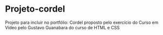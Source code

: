 # Projeto-cordel
 Projeto para incluir no portfólio: Cordel proposto pelo exercício do Curso em Vídeo pelo Gustavo Guanabara do curso de HTML e CSS
